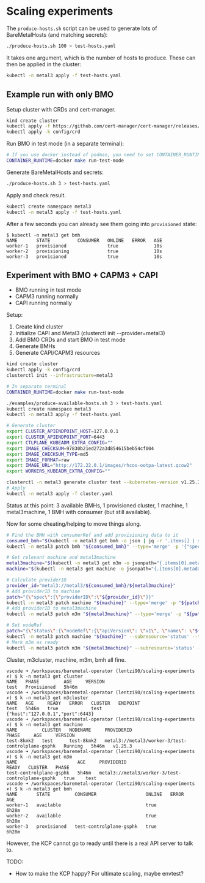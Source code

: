 # Scaling experiments

The `produce-hosts.sh` script can be used to generate lots of BareMetalHosts (and matching secrets):

```bash
./produce-hosts.sh 100 > test-hosts.yaml
```

It takes one argument, which is the number of hosts to produce.
These can then be applied in the cluster:

```bash
kubectl -n metal3 apply -f test-hosts.yaml
```

## Example run with only BMO

Setup cluster with CRDs and cert-manager.

```bash
kind create cluster
kubectl apply -f https://github.com/cert-manager/cert-manager/releases/download/v1.10.1/cert-manager.yaml
kubectl apply -k config/crd
```

Run BMO in test mode (in a separate terminal):

```bash
# If you use docker instead of podman, you need to set CONTAINER_RUNTIME=docker
CONTAINER_RUNTIME=docker make run-test-mode
```

Generate BareMetalHosts and secrets:

```bash
./produce-hosts.sh 3 > test-hosts.yaml
```

Apply and check result.

```bash
kubectl create namespace metal3
kubectl -n metal3 apply -f test-hosts.yaml
```

After a few seconds you can already see them going into `provisioned` state:

```console
$ kubectl -n metal3 get bmh
NAME       STATE          CONSUMER   ONLINE   ERROR   AGE
worker-1   provisioned               true             10s
worker-2   provisioning              true             10s
worker-3   provisioned               true             10s
```

## Experiment with BMO + CAPM3 + CAPI

- BMO running in test mode
- CAPM3 running normally
- CAPI running normally

Setup:

1. Create kind cluster
2. Initialize CAPI and Metal3 (clusterctl init --provider=metal3)
3. Add BMO CRDs and start BMO in test mode
4. Generate BMHs
5. Generate CAPI/CAPM3 resources

```bash
kind create cluster
kubectl apply -k config/crd
clusterctl init --infrastructure=metal3

# In separate terminal
CONTAINER_RUNTIME=docker make run-test-mode

./examples/produce-available-hosts.sh 3 > test-hosts.yaml
kubectl create namespace metal3
kubectl -n metal3 apply -f test-hosts.yaml

# Generate cluster
export CLUSTER_APIENDPOINT_HOST=127.0.0.1
export CLUSTER_APIENDPOINT_PORT=6443
export CTLPLANE_KUBEADM_EXTRA_CONFIG=""
export IMAGE_CHECKSUM=97830b21ed272a3d854615beb54cf004
export IMAGE_CHECKSUM_TYPE=md5
export IMAGE_FORMAT=raw
export IMAGE_URL="http://172.22.0.1/images/rhcos-ootpa-latest.qcow2"
export WORKERS_KUBEADM_EXTRA_CONFIG=""

clusterctl -n metal3 generate cluster test --kubernetes-version v1.25.3 > cluster.yaml
# Apply
kubectl -n metal3 apply -f cluster.yaml
```

Status at this point: 3 available BMHs, 1 provisioned cluster, 1 machine, 1 metal3machine, 1 BMH with consumer (but still available).

Now for some cheating/helping to move things along.

```bash
# Find the BMH with consumerRef and add provisioning data to it
consumed_bmh="$(kubectl -n metal3 get bmh -o json | jq -r '.items[] | select(.spec | has("consumerRef")) | .metadata.name')"
kubectl -n metal3 patch bmh "${consumed_bmh}" --type='merge' -p '{"spec":{"image":{"url": "http://172.22.0.1/images/rhcos-ootpa-latest.qcow2", "checksum": "97830b21ed272a3d854615beb54cf004"}}}'

# Get relevant machine and metal3machine
metal3machine="$(kubectl -n metal3 get m3m -o jsonpath="{.items[0].metadata.name}")"
machine="$(kubectl -n metal3 get machine -o jsonpath="{.items[0].metadata.name}")"

# Calculate providerID
provider_id="metal3://metal3/${consumed_bmh}/${metal3machine}"
# Add providerID to machine
patch="{\"spec\":{\"providerID\":\"${provider_id}\"}}"
kubectl -n metal3 patch machine "${machine}" --type='merge' -p "${patch}"
# Add providerID to metal3machine
kubectl -n metal3 patch m3m "${metal3machine}" --type='merge' -p "${patch}"

# Set nodeRef
patch="{\"status\":{\"nodeRef\":{\"apiVersion\": \"v1\", \"name\": \"${machine}\", \"uid\": \"4026e005-2358-411b-a06f-3046af577901\"}}}"
kubectl -n metal3 patch machine "${machine}" --subresource='status' --type='merge' -p "${patch}"
# Mark m3m as ready
kubectl -n metal3 patch m3m "${metal3machine}" --subresource='status' --type='merge' -p '{"status":{"ready": true}}'
```

Cluster, m3cluster, machine, m3m, bmh all fine.

```console
vscode ➜ /workspaces/baremetal-operator (lentzi90/scaling-experiments ✗) $ k -n metal3 get cluster
NAME   PHASE         AGE     VERSION
test   Provisioned   5h46m
vscode ➜ /workspaces/baremetal-operator (lentzi90/scaling-experiments ✗) $ k -n metal3 get m3cluster
NAME   AGE     READY   ERROR   CLUSTER   ENDPOINT
test   5h46m   true            test      {"host":"127.0.0.1","port":6443}
vscode ➜ /workspaces/baremetal-operator (lentzi90/scaling-experiments ✗) $ k -n metal3 get machine
NAME         CLUSTER   NODENAME     PROVIDERID                                         PHASE     AGE     VERSION
test-8kmk2   test      test-8kmk2   metal3://metal3/worker-3/test-controlplane-gsphk   Running   5h46m   v1.25.3
vscode ➜ /workspaces/baremetal-operator (lentzi90/scaling-experiments ✗) $ k -n metal3 get m3m
NAME                      AGE     PROVIDERID                                         READY   CLUSTER   PHASE
test-controlplane-gsphk   5h46m   metal3://metal3/worker-3/test-controlplane-gsphk   true    test
vscode ➜ /workspaces/baremetal-operator (lentzi90/scaling-experiments ✗) $ k -n metal3 get bmh
NAME       STATE         CONSUMER                  ONLINE   ERROR   AGE
worker-1   available                               true             6h28m
worker-2   available                               true             6h28m
worker-3   provisioned   test-controlplane-gsphk   true             6h28m
```

However, the KCP cannot go to ready until there is a real API server to talk to.

TODO:

- How to make the KCP happy? For ultimate scaling, maybe envtest?
